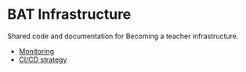 # BAT Infrastructure

Shared code and documentation for Becoming a teacher infrastructure.

* [Monitoring](monitoring/readme.md)
* [CI/CD strategy](documentation/ci-cd-strategy.md)
